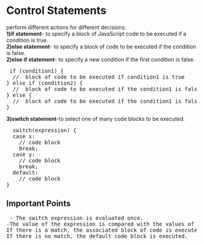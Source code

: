# Control Statements 
perform different actions for different decisions.<br/>
**1)if statement**- to specify a block of JavaScript code to be executed if a condition is true.<br/>
**2)else statement**- to specify a block of code to be executed if the condition is false.<br/>
**2)else if statement**- to specify a new condition if the first condition is false.<br/>
<pre>
 if (condition1) {
  //  block of code to be executed if condition1 is true
} else if (condition2) {
  //  block of code to be executed if the condition1 is false and condition2 is true
} else {
  //  block of code to be executed if the condition1 is false and condition2 is false
}
</pre>
**3)switch statement**-to select one of many code blocks to be executed.
<pre>
  switch(expression) {
  case x:
    // code block
    break;
  case y:
    // code block
    break;
  default:
    // code block
}
</pre>
## Important Points
<pre>
 - The switch expression is evaluated once.
-The value of the expression is compared with the values of each case.
If there is a match, the associated block of code is executed.
If there is no match, the default code block is executed.
</pre>

